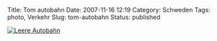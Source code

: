 Title: Tom autobahn
Date: 2007-11-16 12:19
Category: Schweden
Tags: photo, Verkehr
Slug: tom-autobahn
Status: published

[![Leere
Autobahn](/pic/tomautobahn_s.jpg "Leere Autobahn")](/pic/tomautobahn_l.jpg)

